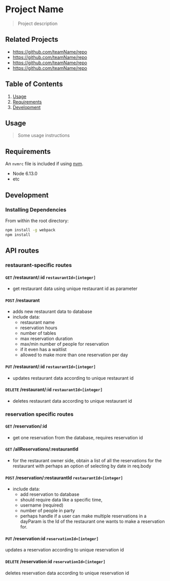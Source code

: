# Project Name

> Project description

## Related Projects

  - https://github.com/teamName/repo
  - https://github.com/teamName/repo
  - https://github.com/teamName/repo
  - https://github.com/teamName/repo

## Table of Contents

1. [Usage](#Usage)
1. [Requirements](#requirements)
1. [Development](#development)

## Usage

> Some usage instructions

## Requirements

An `nvmrc` file is included if using [nvm](https://github.com/creationix/nvm).

- Node 6.13.0
- etc

## Development

### Installing Dependencies

From within the root directory:

```sh
npm install -g webpack
npm install
```

## API routes
### restaurant-specific routes
#### `GET` /restaurant/:id `restaurantId=[integer]`
  * get restaurant data using unique restaurant id as parameter
#### `POST` /restaurant 
  * adds new restaurant data to database
  * include data:
     * restaurant name
     * reservation hours 
     * number of tables
     * max reservation duration
     * max/min number of people for reservation
     * if it even has a waitlist
     * allowed to make more than one reservation per day
#### `PUT` /restaurant/:id `restaurantId=[integer]`
  * updates restaurant data according to unique restaurant id
#### `DELETE` /restaurant/:id `restaurantId=[integer]`
  * deletes restaurant data according to unique restaurant id


### reservation specific routes
####  `GET` /reservation/:id 
  * get one reservation from the database, requires reservation id
#### `GET` /allReservations/:restaurantId 
  * for the restaurant owner side, obtain a list of all the reservations for the   restaurant with perhaps an option of selecting by date in req.body
#### `POST` /reservation/:restaurantId `restaurantId=[integer]`
  * include data: 
     * add reservation to database
     * should require data like a specific time, 
     * username (required)
     * number of people in party
     * perhaps handle if a user can make multiple reservations in a dayParam is the Id of the restaurant one wants to make a reservation for.
#### `PUT` /reservation:id `reservationId=[integer]`
updates a reservation according to unique reservation id
#### `DELETE` /reservation:id `reservationId=[integer]`
deletes reservation data according to unique reservation id

